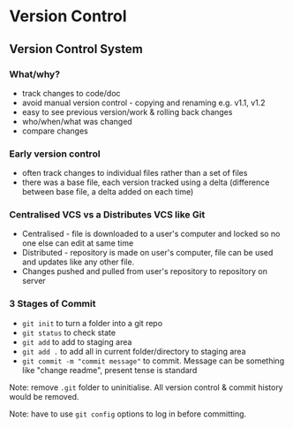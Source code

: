 # Version Control

## Version Control System

### What/why?
- track changes to code/doc
- avoid manual version control - copying and renaming e.g. v1.1, v1.2
- easy to see previous version/work & rolling back changes
- who/when/what was changed
- compare changes

### Early version control
- often track changes to individual files rather than a set of files
- there was a base file, each version tracked using a delta (difference between base file, a delta added on each time)

### Centralised VCS vs a Distributes VCS like Git
- Centralised - file is downloaded to a user's computer and locked so no one else can edit at same time
- Distributed - repository is made on user's computer, file can be used and updates like any other file.
- Changes pushed and pulled from user's repository to repository on server

### 3 Stages of Commit
- `git init` to turn a folder into a git repo
- `git status` to check state
- `git add` to add to staging area
- `git add .` to add all in current folder/directory to staging area
- `git commit -m "commit message"` to commit. Message can be something like "change readme", present tense is standard

Note: remove `.git` folder to uninitialise. All version control & commit history would be removed.

Note: have to use `git config` options to log in before committing.